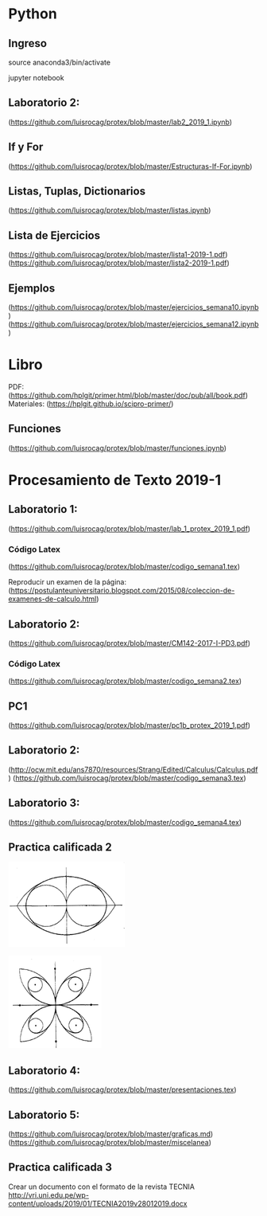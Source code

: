 # Python
## Ingreso

source anaconda3/bin/activate 

jupyter notebook

## Laboratorio 2: 
(https://github.com/luisrocag/protex/blob/master/lab2_2019_1.ipynb)

## If y For
(https://github.com/luisrocag/protex/blob/master/Estructuras-If-For.ipynb)

## Listas, Tuplas, Dictionarios

(https://github.com/luisrocag/protex/blob/master/listas.ipynb)

## Lista de Ejercicios

(https://github.com/luisrocag/protex/blob/master/lista1-2019-1.pdf)
(https://github.com/luisrocag/protex/blob/master/lista2-2019-1.pdf)

## Ejemplos
(https://github.com/luisrocag/protex/blob/master/ejercicios_semana10.ipynb)
(https://github.com/luisrocag/protex/blob/master/ejercicios_semana12.ipynb)

# Libro
PDF: (https://github.com/hplgit/primer.html/blob/master/doc/pub/all/book.pdf)
Materiales: (https://hplgit.github.io/scipro-primer/)

## Funciones
(https://github.com/luisrocag/protex/blob/master/funciones.ipynb)

# Procesamiento de Texto 2019-1
## Laboratorio 1: 
(https://github.com/luisrocag/protex/blob/master/lab_1_protex_2019_1.pdf)

### Código Latex 
(https://github.com/luisrocag/protex/blob/master/codigo_semana1.tex)

Reproducir un examen de la página: (https://postulanteuniversitario.blogspot.com/2015/08/coleccion-de-examenes-de-calculo.html)


## Laboratorio 2: 
(https://github.com/luisrocag/protex/blob/master/CM142-2017-I-PD3.pdf)

### Código Latex 
(https://github.com/luisrocag/protex/blob/master/codigo_semana2.tex)

## PC1
(https://github.com/luisrocag/protex/blob/master/pc1b_protex_2019_1.pdf)

## Laboratorio 2: 
(http://ocw.mit.edu/ans7870/resources/Strang/Edited/Calculus/Calculus.pdf)
(https://github.com/luisrocag/protex/blob/master/codigo_semana3.tex)

## Laboratorio 3: 
(https://github.com/luisrocag/protex/blob/master/codigo_semana4.tex)

## Practica calificada 2
![Imagen 1](/figura1.png)

![Imagen 2](/figura2.png)

## Laboratorio 4: 
(https://github.com/luisrocag/protex/blob/master/presentaciones.tex)

## Laboratorio 5: 
(https://github.com/luisrocag/protex/blob/master/graficas.md)
(https://github.com/luisrocag/protex/blob/master/miscelanea)

## Practica calificada 3
Crear un documento con el formato de la revista TECNIA
http://vri.uni.edu.pe/wp-content/uploads/2019/01/TECNIA2019v28012019.docx

